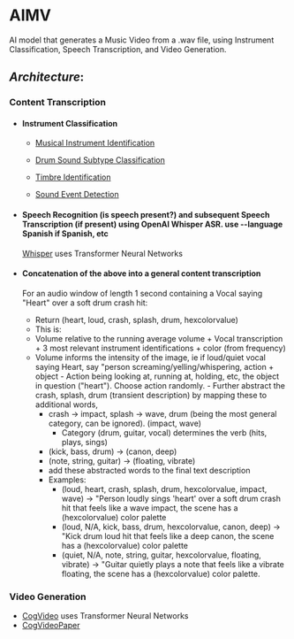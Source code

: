 # AIMV
AI model that generates a Music Video from a .wav file, using Instrument Classification, Speech Transcription, and Video Generation. 
## *Architecture*:
### Content Transcription
  - #### **Instrument Classification**
    - [Musical Instrument Identification](https://www.mdpi.com/1424-8220/22/8/3033/pdf?version=1650009477)
    
    - [Drum Sound Subtype Classification](https://www.researchgate.net/publication/41538774_Classification_of_snare_drum_sounds_using_neural_networks)
    
    - [Timbre Identification](https://iopscience.iop.org/article/10.1088/1742-6596/1856/1/012006/pdf)
    
    - [Sound Event Detection](https://arxiv.org/pdf/2107.05463)
    
  - #### Speech Recognition (is speech present?) and subsequent Speech Transcription (if present) using OpenAI Whisper ASR. use --language Spanish if Spanish, etc
    [Whisper](https://github.com/openai/whisper) uses Transformer Neural Networks
    
  - #### Concatenation of the above into a general content transcription
    For an audio window of length 1 second containing a Vocal saying "Heart" over a soft drum crash hit:
      - Return (heart, loud, crash, splash, drum, hexcolorvalue)
      - This is:
      -   Volume relative to the running average volume + Vocal transcription + 3 most relevant instrument identifications + color (from frequency)
      -   Volume informs the intensity of the image, ie if loud/quiet vocal saying Heart, say "person screaming/yelling/whispering, action + object
        - Action being looking at, running at, holding, etc, the object in question ("heart"). Choose action randomly. 
        - Further abstract the crash, splash, drum (transient description) by mapping these to additional words, 
          - crash -> impact, splash -> wave, drum (being the most general category, can be ignored). (impact, wave)
            - Category (drum, guitar, vocal) determines the verb (hits, plays, sings)
          - (kick, bass, drum) -> (canon, deep)
          - (note, string, guitar) -> (floating, vibrate)
          - add these abstracted words to the final text description
          - Examples:
            - (loud, heart, crash, splash, drum, hexcolorvalue, impact, wave) -> "Person loudly sings 'heart' over a soft drum crash hit that feels like a wave impact, the scene has a (hexcolorvalue) color palette 
            - (loud, N/A, kick, bass, drum, hexcolorvalue, canon, deep) -> "Kick drum loud hit that feels like a deep canon, the scene has a (hexcolorvalue) color palette
            - (quiet, N/A, note, string, guitar, hexcolorvalue, floating, vibrate) -> "Guitar quietly plays a note that feels like a vibrate floating, the scene has a (hexcolorvalue) color palette.  

### **Video Generation**
  - [CogVideo](https://github.com/THUDM/CogVideo) uses Transformer Neural Networks
  - [CogVideoPaper](https://github.com/THUDM/CogVideo)
